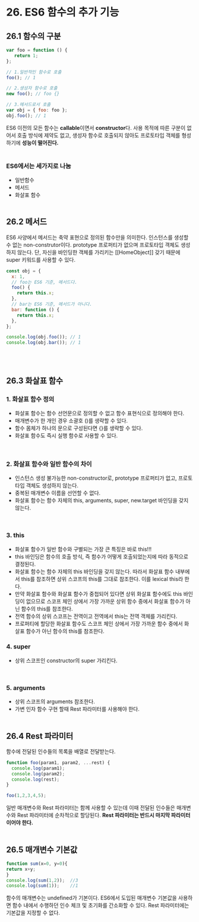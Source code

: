 # 26. ES6 함수의 추가 기능

## 26.1 함수의 구분
```js
var foo = function () {
   return 1;
};

// 1.일반적인 함수로 호출
foo(); // 1

// 2.생성자 함수로 호출
new foo(); // foo {}

// 3.메서드로서 호출
var obj = { foo: foo };
obj.foo(); // 1
```

ES6 이전의 모든 함수는 **callable**이면서 **constructor**다.
사용 목적에 따른 구분이 없어서 호출 방식에 제약도 없고, 생성자 함수로 호출되지 않아도 프로토타입 객체를 형성하기에 **성능이 떨어진다.**
<br><br>
### ES6에서는 세가지로 나눔 
- 일반함수
- 메서드
- 화살표 함수
<br><br>

## 26.2 메서드
ES6 사양에서 메서드는 축약 표현으로 정의된 함수만을 의미한다.
인스턴스를 생성할 수 없는 non-construtor이다.
prototype 프로퍼티가 없으며 프로토타입 객체도 생성하지 않는다.
단, 자신을 바인딩한 객체를 가리키는 [[HomeObject]] 갖기 때문에 super 키워드를 사용할 수 있다.
```js
const obj = {
  x: 1,
  // foo는 ES6 기준, 메서드다.
  foo() {
    return this.x;
  },
  // bar는 ES6 기준, 메서드가 아니다.
  bar: function () {
    return this.x;
  },
};

console.log(obj.foo()); // 1
console.log(obj.bar()); // 1
```
<br><br>

## 26.3 화살표 함수

### 1. 화살표 함수 정의
- 화살표 함수는 함수 선언문으로 정의할 수 없고 함수 표현식으로 정의해야 한다.
- 매개변수가 한 개인 경우 소괄호 ()를 생략할 수 있다.
- 함수 몸체가 하나의 문으로 구성된다면 {}를 생략할 수 있다.
- 화살표 함수도 즉시 실행 함수로 사용할 수 있다.
<br>

### 2. 화살표 함수와 일반 함수의 차이
- 인스턴스 생성 불가능한 non-constructor로, prototype 프로퍼티가 없고, 프로토타입 객체도 생성하지 않는다.
- 중복된 매개변수 이름을 선언할 수 없다.
- 화살표 함수는 함수 자체의 this, arguments, super, new.target 바인딩을 갖지 않는다.
<br>

### 3. **this**
- 화살표 함수가 일반 함수와 구별되는 가장 큰 특징은 바로 this!!!
- this 바인딩은 함수의 호출 방식, 즉 함수가 어떻게 호출되었는지에 따라 동적으로 결정된다.
- 화살표 함수는 함수 자체의 this 바인딩을 갖지 않는다.
따라서 화살표 함수 내부에서 this를 참조하면 상위 스코프의 this를 그대로 참조한다. 이를 lexical this라 한다.
- 만약 화살표 함수와 화살표 함수가 중첩되어 있다면 상위 화살표 함수에도 this 바인딩이 없으므로 스코프 체인 상에서 가장 가까운 상위 함수 중에서 화살표 함수가 아닌 함수의 this를 참조한다.
- 전역 함수의 상위 스코프는 전역이고 전역에서 this는 전역 객체를 가리킨다.
- 프로퍼티에 할당한 화살표 함수도 스코프 체인 상에서 가장 가까운 함수 중에서 화살표 함수가 아닌 함수의 this를 참조한다.

### 4. super
- 상위 스코프인 constructor의 super 가리킨다.
<br>

### 5. arguments
- 상위 스코프의 arguments 참조한다.
- 가변 인자 함수 구현 할때 Rest 파라미터를 사용해야 한다.
<br><br>

## 26.4 Rest 파라미터
함수에 전달된 인수들의 목록을 배열로 전달받는다.
```js
function foo(param1, param2, ...rest) {
  console.log(param1);
  console.log(param2);
  console.log(rest);
}

foo(1,2,3,4,5);
```
일반 매개변수와 Rest 파라미터는 함께 사용할 수 있는데 이때 전달된 인수들은 매개변수와 Rest 파라미터에 순차적으로 할당된다. **Rest 파라미터는 반드시 마지막 파라미터이어야 한다.**
<br><br>

## 26.5 매개변수 기본값
```js
function sum(x=0, y=0){
return x+y;
}
console.log(sum(1,2));	//3
console.log(sum(1));	//1
```
함수의 매개변수는 undefined가 기본이다.
ES6에서 도입된 매개변수 기본값을 사용하면 함수 내에서 수행하던 인수 체크 및 초기화를 간소화할 수 있다.
Rest 파라미터에는 기본값을 지정할 수 없다.